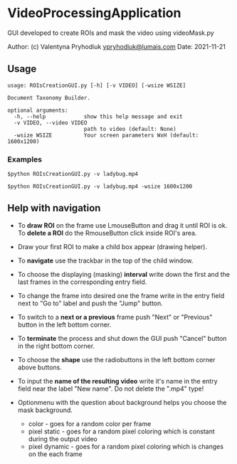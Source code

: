 # VideoProcessingApplication
GUI developed to create ROIs and mask the video using videoMask.py


Author: (c) Valentyna Pryhodiuk <vpryhodiuk@lumais.com>
Date: 2021-11-21


## Usage
```
usage: ROIsCreationGUI.py [-h] [-v VIDEO] [-wsize WSIZE]

Document Taxonomy Builder.

optional arguments:
  -h, --help            show this help message and exit
  -v VIDEO, --video VIDEO
                        path to video (default: None)
  -wsize WSIZE          Your screen parameters WxH (default: 1600x1200)
```
### Examples
```
$python ROIsCreationGUI.py -v ladybug.mp4

$python ROIsCreationGUI.py -v ladybug.mp4 -wsize 1600x1200
```
## Help with navigation
* To __draw ROI__ on the frame use LmouseButton and drag it until ROI is ok. To __delete a ROI__ do the RmouseButton click inside ROI's area.

* Draw your first ROI to make a child box appear (drawing helper).

* To __navigate__ use the trackbar in the top of the child window.

* To choose the displaying (masking) __interval__ write down the first and the last frames in the corresponding entry field.

* To change the frame into desired one the frame write in the entry field next to "Go to" label and push the "Jump" button.

* To switch to a __next or a previous__ frame push "Next" or "Previous" button in the left bottom corner.

* To __terminate__ the process and shut down the GUI push "Cancel" button in the right bottom corner.

* To choose the __shape__ use the radiobuttons in the left bottom corner above buttons.

* To input the __name of the resulting video__ write it's name in the entry field near the label "New name". Do not delete the ".mp4" type!

* Optionmenu with the question about background helps you choose the mask background.
  * color - goes for a random color per frame
  * pixel static - goes for a random pixel coloring which is constant during the output video
  * pixel dynamic - goes for a random pixel coloring which is changes on the each frame
